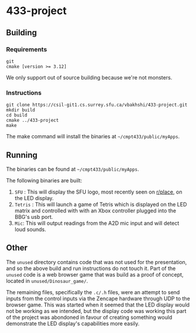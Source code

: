 # 433-project

## Building

### Requirements
```
git
cmake [version >= 3.12]
```

We only support out of source building because we're not monsters.

### Instructions

```
git clone https://csil-git1.cs.surrey.sfu.ca/vbakhshi/433-project.git
mkdir build
cd build
cmake ../433-project
make
```
The make command will install the binaries at `~/cmpt433/public/myApps`.

## Running
The binaries can be found at `~/cmpt433/public/myApps`.

The following binaries are built:
 1. `SFU` : This will display the SFU logo, most recently seen on [r/place](https://www.reddit.com/r/place), on the LED display.
 1. `Tetris` : This will launch a game of Tetris which is displayed on the LED matrix and controlled with with an Xbox controller plugged into the BBG's usb port.
 1. `Mic`: This will output readings from the A2D mic input and will detect loud sounds.

## Other
The `unused` directory contains code that was not used for the presentation, and so the above build and run instructions do not touch it. Part of the `unused` code is a web browser game that was build as a proof of concept, located in `unused/Dinosaur_game/`.

The remaining files, specifically the `.c/.h` files, were an attempt to send inputs from the control inputs via the Zencape hardware through UDP to the browser game. This was started when it seemed that the LED display would not be working as we intended, but the display code was working this part of the project was abondoned in favour of creating something would demonstrate the LED display's capabilities more easily.
